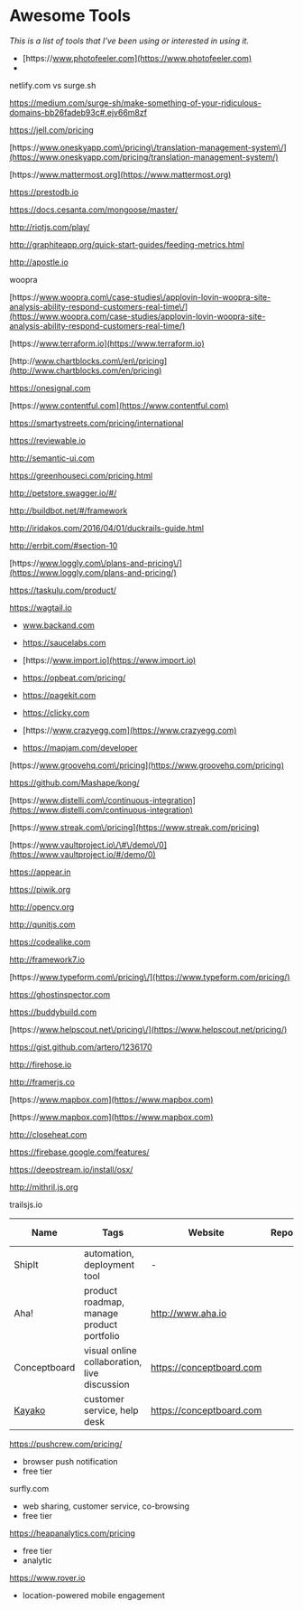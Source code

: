 # Awesome Tools

_This is a list of tools that I've been using or interested in using it._

* [https:\/\/www.photofeeler.com](https://www.photofeeler.com)
* 

netlify.com vs surge.sh

[https:\/\/medium.com\/surge-sh\/make-something-of-your-ridiculous-domains-bb26fadeb93c\#.ejv66m8zf](https://medium.com/surge-sh/make-something-of-your-ridiculous-domains-bb26fadeb93c#.ejv66m8zf)

[https:\/\/jell.com\/pricing](https://jell.com/pricing)

[https:\/\/www.oneskyapp.com\/pricing\/translation-management-system\/](https://www.oneskyapp.com/pricing/translation-management-system/)

[https:\/\/www.mattermost.org](https://www.mattermost.org)

[https:\/\/prestodb.io](https://prestodb.io)

[https:\/\/docs.cesanta.com\/mongoose\/master\/](https://docs.cesanta.com/mongoose/master/)

[http:\/\/riotjs.com\/play\/](http://riotjs.com/play/)

[http:\/\/graphiteapp.org\/quick-start-guides\/feeding-metrics.html](http://graphiteapp.org/quick-start-guides/feeding-metrics.html)

[http:\/\/apostle.io](http://apostle.io)

woopra

[https:\/\/www.woopra.com\/case-studies\/applovin-lovin-woopra-site-analysis-ability-respond-customers-real-time\/](https://www.woopra.com/case-studies/applovin-lovin-woopra-site-analysis-ability-respond-customers-real-time/)

[https:\/\/www.terraform.io](https://www.terraform.io)

[http:\/\/www.chartblocks.com\/en\/pricing](http://www.chartblocks.com/en/pricing)

[https:\/\/onesignal.com](https://onesignal.com)

[https:\/\/www.contentful.com](https://www.contentful.com)

[https:\/\/smartystreets.com\/pricing\/international](https://smartystreets.com/pricing/international)

[https:\/\/reviewable.io](https://reviewable.io)

[http:\/\/semantic-ui.com](http://semantic-ui.com)

[https:\/\/greenhouseci.com\/pricing.html](https://greenhouseci.com/pricing.html)

[http:\/\/petstore.swagger.io\/\#\/](http://petstore.swagger.io/#/)

[http:\/\/buildbot.net\/\#\/framework](http://buildbot.net/#/framework)

[http:\/\/iridakos.com\/2016\/04\/01\/duckrails-guide.html](http://iridakos.com/2016/04/01/duckrails-guide.html)

[http:\/\/errbit.com\/\#section-10](http://errbit.com/#section-10)

[https:\/\/www.loggly.com\/plans-and-pricing\/](https://www.loggly.com/plans-and-pricing/)

[https:\/\/taskulu.com\/product\/](https://taskulu.com/product/)

[https:\/\/wagtail.io](https://wagtail.io)

* www.backand.com

* [https:\/\/saucelabs.com](https://saucelabs.com)

* [https:\/\/www.import.io](https://www.import.io)

* [https:\/\/opbeat.com\/pricing\/](https://opbeat.com/pricing/)

* [https:\/\/pagekit.com](https://pagekit.com)

* [https:\/\/clicky.com](https://clicky.com)

* [https:\/\/www.crazyegg.com](https://www.crazyegg.com)

* [https:\/\/mapjam.com\/developer](https://mapjam.com/developer)


[https:\/\/www.groovehq.com\/pricing](https://www.groovehq.com/pricing)

[https:\/\/github.com\/Mashape\/kong\/](https://github.com/Mashape/kong/)

[https:\/\/www.distelli.com\/continuous-integration](https://www.distelli.com/continuous-integration)

[https:\/\/www.streak.com\/pricing](https://www.streak.com/pricing)

[https:\/\/www.vaultproject.io\/\#\/demo\/0](https://www.vaultproject.io/#/demo/0)

[https:\/\/appear.in](https://appear.in)

[https:\/\/piwik.org](https://piwik.org)

[http:\/\/opencv.org](http://opencv.org)

[http:\/\/qunitjs.com](http://qunitjs.com)

[https:\/\/codealike.com](https://codealike.com)

[http:\/\/framework7.io](http://framework7.io)

[https:\/\/www.typeform.com\/pricing\/](https://www.typeform.com/pricing/)

[https:\/\/ghostinspector.com](https://ghostinspector.com)

[https:\/\/buddybuild.com](https://buddybuild.com)

[https:\/\/www.helpscout.net\/pricing\/](https://www.helpscout.net/pricing/)

[https:\/\/gist.github.com\/artero\/1236170](https://gist.github.com/artero/1236170)

[http:\/\/firehose.io](http://firehose.io)

[http:\/\/framerjs.co](http://framerjs.co)

[https:\/\/www.mapbox.com](https://www.mapbox.com)

[https:\/\/www.mapbox.com](https://www.mapbox.com)

[http:\/\/closeheat.com](http://closeheat.com)

[https:\/\/firebase.google.com\/features\/](https://firebase.google.com/features/)

https://deepstream.io/install/osx/

http://mithril.js.org

trailsjs.io

| Name | Tags | Website | Repo | Twitter | Free Tier? |
| --- | --- | --- | --- | --- | --- |
| ShipIt | automation, deployment tool | - | | | ✔︎ |
| Aha! | product roadmap, manage product portfolio | http://www.aha.io | | | ? |
| Conceptboard | visual online collaboration, live discussion | https://conceptboard.com | | | ✖︎ |
| [Kayako](https://www.kayako.com/pricing) | customer service, help desk | https://conceptboard.com | | | ✖︎ |

https://pushcrew.com/pricing/
- browser push notification
- free tier

surfly.com
- web sharing, customer service, co-browsing
- free tier

https://heapanalytics.com/pricing
- free tier
- analytic

https://www.rover.io
- location-powered mobile engagement



